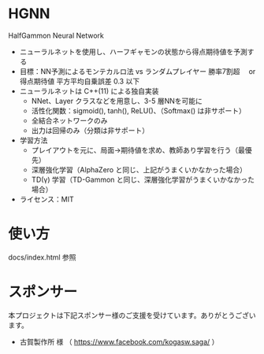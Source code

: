 # HGNN
HalfGammon Neural Network

- ニューラルネットを使用し、ハーフギャモンの状態から得点期待値を予測する
- 目標：NN予測によるモンテカルロ法 vs ランダムプレイヤー 勝率7割超
　or 得点期待値 平方平均自乗誤差 0.3 以下
- ニューラルネットは C++(11) による独自実装
  - NNet、Layer クラスなどを用意し、3-5 層NNを可能に
  - 活性化関数：sigmoid(), tanh(), ReLU()、（Softmax() は非サポート）
  - 全結合ネットワークのみ
  - 出力は回帰のみ（分類は非サポート）
- 学習方法
  - プレイアウトを元に、局面→期待値を求め、教師あり学習を行う（最優先）
  - 深層強化学習（AlphaZero と同じ、上記がうまくいかなかった場合）
  - TD(γ) 学習（TD-Gammon と同じ、深層強化学習がうまくいかなかった場合）
- ライセンス：MIT

# 使い方
docs/index.html 参照

# スポンサー
本プロジェクトは下記スポンサー様のご支援を受けています。ありがとうございます。
- 古賀製作所 様 （ https://www.facebook.com/kogasw.saga/ ）
